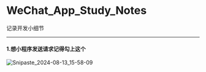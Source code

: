 # WeChat_App_Study_Notes
记录开发小细节

---
#### 1.想小程序发送请求记得勾上这个
![Snipaste_2024-08-13_15-58-09](https://github.com/user-attachments/assets/70671915-dc94-4189-8d25-c731f211c198)
